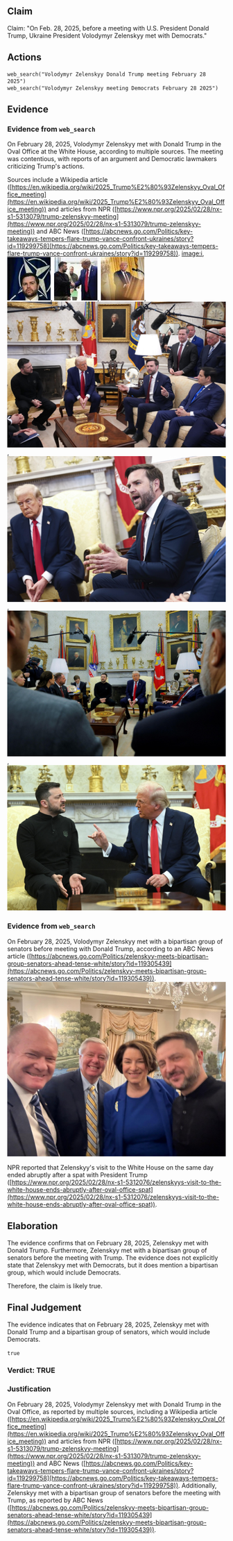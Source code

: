 ## Claim
Claim: "On Feb. 28, 2025, before a meeting with U.S. President Donald Trump, Ukraine President Volodymyr Zelenskyy met with Democrats."

## Actions
```
web_search("Volodymyr Zelenskyy Donald Trump meeting February 28 2025")
web_search("Volodymyr Zelenskyy meeting Democrats February 28 2025")
```

## Evidence
### Evidence from `web_search`
On February 28, 2025, Volodymyr Zelenskyy met with Donald Trump in the Oval Office at the White House, according to multiple sources. The meeting was contentious, with reports of an argument and Democratic lawmakers criticizing Trump's actions.

Sources include a Wikipedia article ([https://en.wikipedia.org/wiki/2025_Trump%E2%80%93Zelenskyy_Oval_Office_meeting](https://en.wikipedia.org/wiki/2025_Trump%E2%80%93Zelenskyy_Oval_Office_meeting)) and articles from NPR ([https://www.npr.org/2025/02/28/nx-s1-5313079/trump-zelenskyy-meeting](https://www.npr.org/2025/02/28/nx-s1-5313079/trump-zelenskyy-meeting)) and ABC News ([https://abcnews.go.com/Politics/key-takeaways-tempers-flare-trump-vance-confront-ukraines/story?id=119299758](https://abcnews.go.com/Politics/key-takeaways-tempers-flare-trump-vance-confront-ukraines/story?id=119299758)). <image:i>, ![image 9028](media/2025-08-30_21-46-1756590362-995189.jpg), ![image 9025](media/2025-08-30_21-45-1756590358-825187.jpg), ![image 9024](media/2025-08-30_21-45-1756590356-457523.jpg), ![image 9034](media/2025-08-30_21-46-1756590378-869177.jpg), ![image 9039](media/2025-08-30_21-46-1756590383-678912.jpg), ![image 9035](media/2025-08-30_21-46-1756590380-953170.jpg), ![image 9041](media/2025-08-30_21-46-1756590385-464464.jpg)


### Evidence from `web_search`
On February 28, 2025, Volodymyr Zelenskyy met with a bipartisan group of senators before meeting with Donald Trump, according to an ABC News article ([https://abcnews.go.com/Politics/zelenskyy-meets-bipartisan-group-senators-ahead-tense-white/story?id=119305439](https://abcnews.go.com/Politics/zelenskyy-meets-bipartisan-group-senators-ahead-tense-white/story?id=119305439)). ![image 13842](media/2025-08-31_19-49-1756669794-492961.jpg)

NPR reported that Zelenskyy's visit to the White House on the same day ended abruptly after a spat with President Trump ([https://www.npr.org/2025/02/28/nx-s1-5312076/zelenskyys-visit-to-the-white-house-ends-abruptly-after-oval-office-spat](https://www.npr.org/2025/02/28/nx-s1-5312076/zelenskyys-visit-to-the-white-house-ends-abruptly-after-oval-office-spat)).


## Elaboration
The evidence confirms that on February 28, 2025, Zelenskyy met with Donald Trump. Furthermore, Zelenskyy met with a bipartisan group of senators before the meeting with Trump. The evidence does not explicitly state that Zelenskyy met with Democrats, but it does mention a bipartisan group, which would include Democrats.

Therefore, the claim is likely true.


## Final Judgement
The evidence indicates that on February 28, 2025, Zelenskyy met with Donald Trump and a bipartisan group of senators, which would include Democrats.

`true`

### Verdict: TRUE

### Justification
On February 28, 2025, Volodymyr Zelenskyy met with Donald Trump in the Oval Office, as reported by multiple sources, including a Wikipedia article ([https://en.wikipedia.org/wiki/2025_Trump%E2%80%93Zelenskyy_Oval_Office_meeting](https://en.wikipedia.org/wiki/2025_Trump%E2%80%93Zelenskyy_Oval_Office_meeting)) and articles from NPR ([https://www.npr.org/2025/02/28/nx-s1-5313079/trump-zelenskyy-meeting](https://www.npr.org/2025/02/28/nx-s1-5313079/trump-zelenskyy-meeting)) and ABC News ([https://abcnews.go.com/Politics/key-takeaways-tempers-flare-trump-vance-confront-ukraines/story?id=119299758](https://abcnews.go.com/Politics/key-takeaways-tempers-flare-trump-vance-confront-ukraines/story?id=119299758)). Additionally, Zelenskyy met with a bipartisan group of senators before the meeting with Trump, as reported by ABC News ([https://abcnews.go.com/Politics/zelenskyy-meets-bipartisan-group-senators-ahead-tense-white/story?id=119305439](https://abcnews.go.com/Politics/zelenskyy-meets-bipartisan-group-senators-ahead-tense-white/story?id=119305439)).
